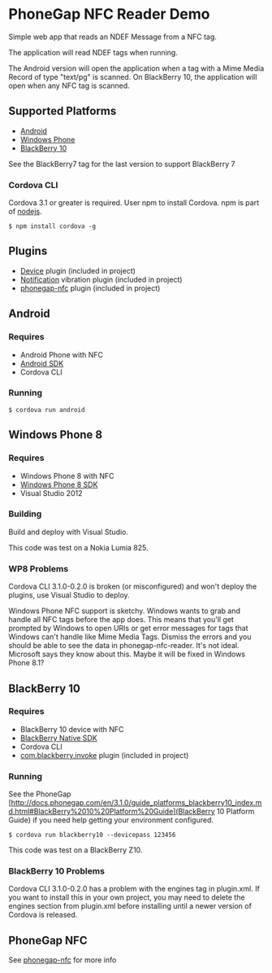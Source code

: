 # PhoneGap NFC Reader Demo

Simple web app that reads an NDEF Message from a NFC tag. 

The application will read NDEF tags when running.

The Android version will open the application when a tag with a Mime Media Record of type "text/pg" is scanned. On BlackBerry 10, the application will open when any NFC tag is scanned.

## Supported Platforms
 
 * [Android](#android)
 * [Windows Phone](#windows-phone-8)
 * [BlackBerry 10](#blackberry-10)

See the BlackBerry7 tag for the last version to support BlackBerry 7

### Cordova CLI

Cordova 3.1 or greater is required. User npm to install Cordova. npm is part of [nodejs](http://nodejs.org).

    $ npm install cordova -g
 
## Plugins 

* [Device](http://docs.phonegap.com/en/3.1.0/cordova_device_device.md.html#Device) plugin (included in project)
* [Notification](http://docs.phonegap.com/en/3.1.0/cordova_notification_notification.md.html#Notification) vibration plugin (included in project)
* [phonegap-nfc](https://github.com/chariotsolutions/phonegap-nfc) plugin (included in project)
 
## Android

### Requires 

* Android Phone with NFC
* [Android SDK](http://developer.android.com/sdk/index.html)
* Cordova CLI

### Running

	$ cordova run android

## Windows Phone 8

### Requires 

* Windows Phone 8 with NFC 
* [Windows Phone 8 SDK](http://dev.windowsphone.com/en-us/downloadsdk)
* Visual Studio 2012

### Building

Build and deploy with Visual Studio.

This code was test on a Nokia Lumia 825.	

### WP8 Problems

Cordova CLI 3.1.0-0.2.0 is broken (or misconfigured) and won't deploy the plugins, use Visual Studio to deploy.

Windows Phone NFC support is sketchy. Windows wants to grab and handle all NFC tags before the app does. This means that you'll get prompted by Windows to open URIs or get error messages for tags that Windows can't handle like Mime Media Tags. Dismiss the errors and you should be able to see the data in phonegap-nfc-reader. It's not ideal. Microsoft says they know about this. Maybe it will be fixed in Windows Phone 8.1?

## BlackBerry 10

### Requires 

* BlackBerry 10 device with NFC 
* [BlackBerry Native SDK](http://dev.windowsphone.com/en-us/downloadsdk)
* Cordova CLI
* [com.blackberry.invoke](http://plugins.cordova.io/#/com.blackberry.invoke) plugin (included in project)

### Running

See the PhoneGap [http://docs.phonegap.com/en/3.1.0/guide_platforms_blackberry10_index.md.html#BlackBerry%2010%20Platform%20Guide](BlackBerry 10 Platform Guide) if you need help getting your environment configured.

	$ cordova run blackberry10 --devicepass 123456
	
This code was test on a BlackBerry Z10.

### BlackBerry 10 Problems

Cordova CLI 3.1.0-0.2.0 has a problem with the engines tag in plugin.xml. If you want to install this in your own project, you may need to delete the engines section from plugin.xml before installing until a newer version of Cordova is released.

## PhoneGap NFC

See [phonegap-nfc](https://github.com/chariotsolutions/phonegap-nfc) for more info
